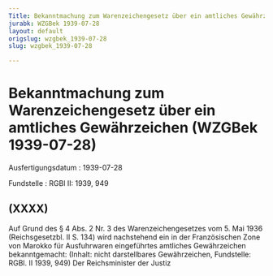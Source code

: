 ```yaml
---
Title: Bekanntmachung zum Warenzeichengesetz über ein amtliches Gewährzeichen
jurabk: WZGBek 1939-07-28
layout: default
origslug: wzgbek_1939-07-28
slug: wzgbek_1939-07-28

---
```


# Bekanntmachung zum Warenzeichengesetz über ein amtliches Gewährzeichen (WZGBek 1939-07-28)

Ausfertigungsdatum
:   1939-07-28

Fundstelle
:   RGBl II: 1939, 949



## (XXXX)

Auf Grund des § 4 Abs. 2 Nr. 3 des Warenzeichengesetzes vom 5. Mai 1936 (Reichsgesetzbl. II S. 134) wird nachstehend ein in der Französischen Zone von Marokko für Ausfuhrwaren eingeführtes amtliches Gewährzeichen bekanntgemacht:
(Inhalt: nicht darstellbares Gewährzeichen,
Fundstelle: RGBl. II 1939, 949)
Der Reichsminister der Justiz

